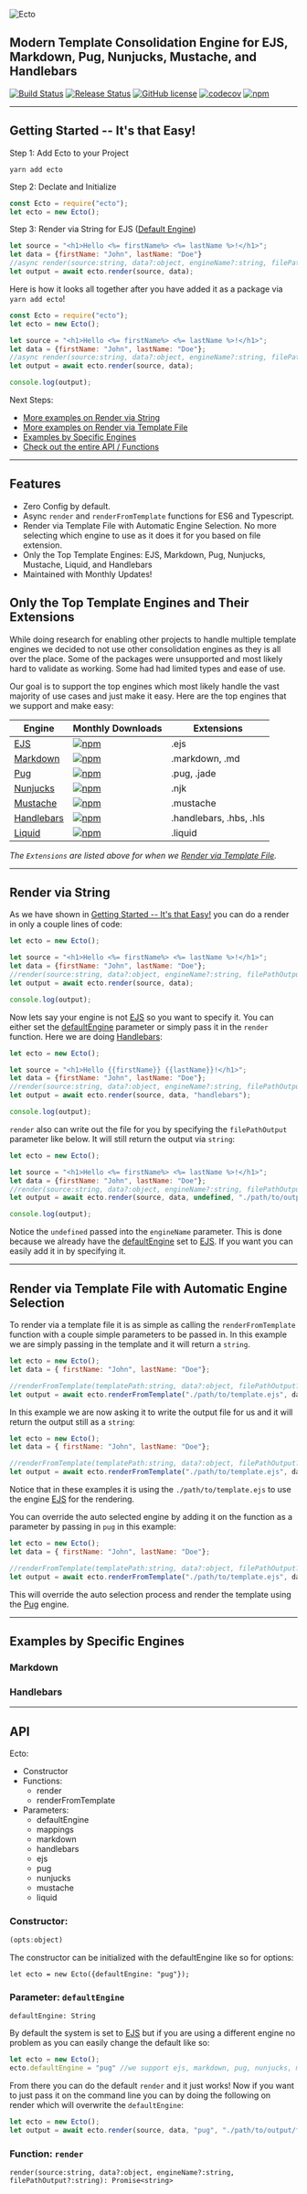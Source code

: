 ![Ecto](ecto_logo.png "Ecto")

## Modern Template Consolidation Engine for EJS, Markdown, Pug, Nunjucks, Mustache, and Handlebars

[![Build Status](https://github.com/jaredwray/ecto/workflows/ecto-build/badge.svg)](https://github.com/jaredwray/ecto/actions)
[![Release Status](https://github.com/jaredwray/ecto/workflows/ecto-release/badge.svg)](https://github.com/jaredwray/ecto/actions)
[![GitHub license](https://img.shields.io/github/license/jaredwray/ecto)](https://github.com/jaredwray/ecto/blob/master/LICENSE)
[![codecov](https://codecov.io/gh/jaredwray/ecto/branch/master/graph/badge.svg)](https://codecov.io/gh/jaredwray/ecto)
[![npm](https://img.shields.io/npm/dm/ecto)](https://npmjs.com/package/ecto)

-----

## Getting Started -- It's that Easy!

Step 1: Add Ecto to your Project
```
yarn add ecto
```

Step 2: Declate and Initialize
```javascript
const Ecto = require("ecto");
let ecto = new Ecto();
```

Step 3: Render via String for EJS ([Default Engine](#))
```javascript
let source = "<h1>Hello <%= firstName%> <%= lastName %>!</h1>";
let data = {firstName: "John", lastName: "Doe"}
//async render(source:string, data?:object, engineName?:string, filePathOutput?:string): Promise<string>
let output = await ecto.render(source, data);
```

Here is how it looks all together after you have added it as a package via `yarn add ecto`!
```javascript
const Ecto = require("ecto");
let ecto = new Ecto();

let source = "<h1>Hello <%= firstName%> <%= lastName %>!</h1>";
let data = {firstName: "John", lastName: "Doe"};
//async render(source:string, data?:object, engineName?:string, filePathOutput?:string): Promise<string>
let output = await ecto.render(source, data);

console.log(output);
```

Next Steps:
* [More examples on Render via String](#render-via-string)
* [More examples on Render via Template File](#render-via-template-file-with-automatic-engine-selection)
* [Examples by Specific Engines](#examples-by-specific-engines)
* [Check out the entire API / Functions](#api)

-----

## Features
* Zero Config by default.
* Async `render` and `renderFromTemplate` functions for ES6 and Typescript. 
* Render via Template File with Automatic Engine Selection. No more selecting which engine to use as it does it for you based on file extension.
* Only the Top Template Engines: EJS, Markdown, Pug, Nunjucks, Mustache, Liquid, and Handlebars
* Maintained with Monthly Updates! 

## Only the Top Template Engines and Their Extensions

While doing research for enabling other projects to handle multiple template engines we decided to not use other consolidation engines as they is all over the place. Some of the packages were unsupported and most likely hard to validate as working. Some had had limited types and ease of use. 

Our goal is to support the top engines which most likely handle the vast majority of use cases and just make it easy. Here are the top engines that we support and make easy:

| Engine     | Monthly Downloads                                                                              | Extensions              |
| ---------- | ---------------------------------------------------------------------------------------------- | ----------------------- |
| [EJS](https://www.npmjs.com/package/ejs)        | [![npm](https://img.shields.io/npm/dm/ejs)](https://npmjs.com/package/ejs)                 | .ejs                    |
| [Markdown](https://www.npmjs.com/package/markdown-it)   | [![npm](https://img.shields.io/npm/dm/markdown-it)](https://npmjs.com/package/markdown-it) | .markdown, .md          |
| [Pug](https://www.npmjs.com/package/pug)        | [![npm](https://img.shields.io/npm/dm/pug)](https://npmjs.com/package/pug)                 | .pug, .jade             |
| [Nunjucks](https://www.npmjs.com/package/nunjucks)   | [![npm](https://img.shields.io/npm/dm/nunjucks)](https://npmjs.com/package/nunjucks)       | .njk                    |
| [Mustache](https://www.npmjs.com/package/mustache)   | [![npm](https://img.shields.io/npm/dm/mustache)](https://npmjs.com/package/mustache)       | .mustache               |
| [Handlebars](https://www.npmjs.com/package/handlebars) | [![npm](https://img.shields.io/npm/dm/handlebars)](https://npmjs.com/package/handlebars)   | .handlebars, .hbs, .hls |
| [Liquid](https://www.npmjs.com/package/liquidjs)     | [![npm](https://img.shields.io/npm/dm/liquidjs)](https://npmjs.com/package/liquidjs)       | .liquid                 |               |

_The `Extensions` are listed above for when we [Render via Template File](#render-via-template-file-with-automatic-engine-selection)._

-----

## Render via String

As we have shown in [Getting Started -- It's that Easy!](#getting-started----its-that-easy) you can do a render in only a couple lines of code: 
```javascript
let ecto = new Ecto();

let source = "<h1>Hello <%= firstName%> <%= lastName %>!</h1>";
let data = {firstName: "John", lastName: "Doe"};
//render(source:string, data?:object, engineName?:string, filePathOutput?:string): Promise<string>
let output = await ecto.render(source, data);

console.log(output);
```

Now lets say your engine is not [EJS](https://www.npmjs.com/package/ejs) so you want to specify it. You can either set the [defaultEngine](#parameter-defaultengine) parameter or simply pass it in the `render` function. Here we are doing [Handlebars](https://www.npmjs.com/package/handlebars):

```javascript
let ecto = new Ecto();

let source = "<h1>Hello {{firstName}} {{lastName}}!</h1>";
let data = {firstName: "John", lastName: "Doe"};
//render(source:string, data?:object, engineName?:string, filePathOutput?:string): Promise<string>
let output = await ecto.render(source, data, "handlebars");

console.log(output);
```


`render` also can write out the file for you by specifying the `filePathOutput` parameter like below. It will still return the output via `string`:

```javascript
let ecto = new Ecto();

let source = "<h1>Hello <%= firstName%> <%= lastName %>!</h1>";
let data = {firstName: "John", lastName: "Doe"};
//render(source:string, data?:object, engineName?:string, filePathOutput?:string): Promise<string>
let output = await ecto.render(source, data, undefined, "./path/to/output/file.html");

console.log(output);
```

Notice the `undefined` passed into the `engineName` parameter. This is done because we already have the [defaultEngine](#parameter-defaultengine) set to [EJS](https://www.npmjs.com/package/ejs). If you want you can easily add it in by specifying it.

-----

## Render via Template File with Automatic Engine Selection

To render via a template file it is as simple as calling the `renderFromTemplate` function with a couple simple parameters to be passed in. In this example we are simply passing in the template and it will return a `string`.

```javascript
let ecto = new Ecto();
let data = { firstName: "John", lastName: "Doe"};

//renderFromTemplate(templatePath:string, data?:object, filePathOutput?:string, rootPath?:string, engineName?:string): Promise<string>
let output = await ecto.renderFromTemplate("./path/to/template.ejs", data);

```
In this example we are now asking it to write the output file for us and it will return the output still as a `string`:

```javascript
let ecto = new Ecto();
let data = { firstName: "John", lastName: "Doe"};

//renderFromTemplate(templatePath:string, data?:object, filePathOutput?:string, rootPath?:string, engineName?:string): Promise<string>
let output = await ecto.renderFromTemplate("./path/to/template.ejs", data, "./path/to/output/yourname.html");

```

Notice that in these examples it is using the `./path/to/template.ejs` to use the engine [EJS](https://www.npmjs.com/package/ejs) for the rendering. 

You can override the auto selected engine by adding it on the function as a parameter by passing in `pug` in this example:

```javascript
let ecto = new Ecto();
let data = { firstName: "John", lastName: "Doe"};

//renderFromTemplate(templatePath:string, data?:object, filePathOutput?:string, rootPath?:string, engineName?:string): Promise<string>
let output = await ecto.renderFromTemplate("./path/to/template.ejs", data, "./path/to/output/yourname.html", "pug");

```

This will override the auto selection process and render the template using the [Pug](https://www.npmjs.com/package/pug) engine. 

-----

## Examples by Specific Engines

### Markdown

### Handlebars

-----

## API

Ecto:
* Constructor
* Functions:
    * render
    * renderFromTemplate
* Parameters:
    * defaultEngine
    * mappings
    * markdown
    * handlebars
    * ejs
    * pug
    * nunjucks
    * mustache
    * liquid

### Constructor:

```javascript
(opts:object)
```

The constructor can be initialized with the defaultEngine like so for options:
```
let ecto = new Ecto({defaultEngine: "pug"});
```



### Parameter: `defaultEngine`

```
defaultEngine: String
```

By default the system is set to [EJS](https://www.npmjs.com/package/ejs) but if you are using a different engine no problem as you can easily change the default like so:
```javascript
let ecto = new Ecto();
ecto.defaultEngine = "pug" //we support ejs, markdown, pug, nunjucks, mustache, handlebars, and liquid
```
From there you can do the default `render` and it just works! Now if you want to just pass it on the command line you can by doing the following on render which will overwrite the `defaultEngine`: 
```javascript
let ecto = new Ecto();
let output = await ecto.render(source, data, "pug", "./path/to/output/file.html");
```

### Function: `render`
```
render(source:string, data?:object, engineName?:string, filePathOutput?:string): Promise<string>
```

